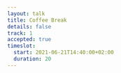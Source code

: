 ```yaml
---
layout: talk
title: Coffee Break
details: false
track: 1
accepted: true
timeslot:
  start: 2021-06-21T14:40:00+02:00
  duration: 20
---
```


<!-- empty //-->